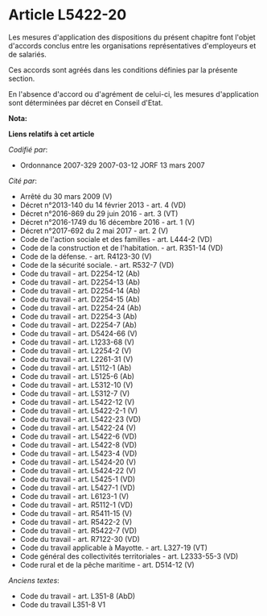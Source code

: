 # Article L5422-20

Les mesures d'application des dispositions du présent chapitre font l'objet d'accords conclus entre les organisations
représentatives d'employeurs et de salariés.

Ces accords sont agréés dans les conditions définies par la présente section.

En l'absence d'accord ou d'agrément de celui-ci, les mesures d'application sont déterminées par décret en Conseil d'Etat.

**Nota:**



**Liens relatifs à cet article**

_Codifié par_:

  - Ordonnance 2007-329 2007-03-12 JORF 13 mars 2007

_Cité par_:

  - Arrêté du 30 mars 2009 (V)
  - Décret n°2013-140 du 14 février 2013 - art. 4 (VD)
  - Décret n°2016-869 du 29 juin 2016 - art. 3 (VT)
  - Décret n°2016-1749 du 16 décembre 2016 - art. 1 (V)
  - Décret n°2017-692 du 2 mai 2017 - art. 2 (V)
  - Code de l'action sociale et des familles - art. L444-2 (VD)
  - Code de la construction et de l'habitation. - art. R351-14 (VD)
  - Code de la défense. - art. R4123-30 (V)
  - Code de la sécurité sociale. - art. R532-7 (VD)
  - Code du travail - art. D2254-12 (Ab)
  - Code du travail - art. D2254-13 (Ab)
  - Code du travail - art. D2254-14 (Ab)
  - Code du travail - art. D2254-15 (Ab)
  - Code du travail - art. D2254-24 (Ab)
  - Code du travail - art. D2254-3 (Ab)
  - Code du travail - art. D2254-7 (Ab)
  - Code du travail - art. D5424-66 (V)
  - Code du travail - art. L1233-68 (V)
  - Code du travail - art. L2254-2 (V)
  - Code du travail - art. L2261-31 (V)
  - Code du travail - art. L5112-1 (Ab)
  - Code du travail - art. L5125-6 (Ab)
  - Code du travail - art. L5312-10 (V)
  - Code du travail - art. L5312-7 (V)
  - Code du travail - art. L5422-12 (V)
  - Code du travail - art. L5422-2-1 (V)
  - Code du travail - art. L5422-23 (VD)
  - Code du travail - art. L5422-24 (V)
  - Code du travail - art. L5422-6 (VD)
  - Code du travail - art. L5422-8 (VD)
  - Code du travail - art. L5423-4 (VD)
  - Code du travail - art. L5424-20 (V)
  - Code du travail - art. L5424-22 (V)
  - Code du travail - art. L5425-1 (VD)
  - Code du travail - art. L5427-1 (VD)
  - Code du travail - art. L6123-1 (V)
  - Code du travail - art. R5112-1 (VD)
  - Code du travail - art. R5411-15 (V)
  - Code du travail - art. R5422-2 (V)
  - Code du travail - art. R5422-7 (VD)
  - Code du travail - art. R7122-30 (VD)
  - Code du travail applicable à Mayotte. - art. L327-19 (VT)
  - Code général des collectivités territoriales - art. L2333-55-3 (VD)
  - Code rural et de la pêche maritime - art. D514-12 (V)

_Anciens textes_:

  - Code du travail - art. L351-8 (AbD)
  - Code du travail L351-8 V1
